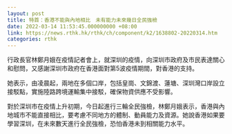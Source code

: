 ```yaml
---
layout: post
title: 特首：香港不能與內地相比　未有能力未來幾日全民強檢
date: 2022-03-14 11:53:45.000000000 +08:00
link: https://news.rthk.hk/rthk/ch/component/k2/1638802-20220314.htm
categories: rthk
---
```


行政長官林鄭月娥在疫情記者會上，就深圳的疫情，向深圳市政府及市民表達關心和慰問，又感謝深圳市政府在香港面對第5波疫情期間，對香港的支持。

她表示，由凌晨起，兩地在多個口岸，包括皇崗、文錦渡、蓮塘、深圳灣口岸設立接駁點，實施陸路跨境運輸集中接駁，確保物資供應不受影響。

對於深圳市在疫情上升初期，今日起進行三輪全民強檢，林鄭月娥表示，香港與內地城市不能直接相比，要考慮不同地方的體制、動員能力及資源。她說香港如果要學習深圳，在未來數天進行全民強檢，恐怕香港未到相關能力水平。
